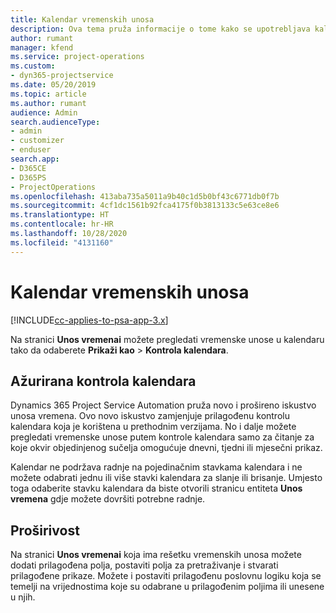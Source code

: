 ```yaml
---
title: Kalendar vremenskih unosa
description: Ova tema pruža informacije o tome kako se upotrebljava kalendar vremenskih unosa.
author: rumant
manager: kfend
ms.service: project-operations
ms.custom:
- dyn365-projectservice
ms.date: 05/20/2019
ms.topic: article
ms.author: rumant
audience: Admin
search.audienceType:
- admin
- customizer
- enduser
search.app:
- D365CE
- D365PS
- ProjectOperations
ms.openlocfilehash: 413aba735a5011a9b40c1d5b0bf43c6771db0f7b
ms.sourcegitcommit: 4cf1dc1561b92fca4175f0b3813133c5e63ce8e6
ms.translationtype: HT
ms.contentlocale: hr-HR
ms.lasthandoff: 10/28/2020
ms.locfileid: "4131160"
---
```

# <a name="time-entry-calendar"></a>Kalendar vremenskih unosa

[!INCLUDE[cc-applies-to-psa-app-3.x](../includes/cc-applies-to-psa-app-3x.md)]

Na stranici **Unos vremenai** možete pregledati vremenske unose u kalendaru tako da odaberete **Prikaži kao** \> **Kontrola kalendara**.

## <a name="updated-calendar-control"></a>Ažurirana kontrola kalendara

Dynamics 365 Project Service Automation pruža novo i prošireno iskustvo unosa vremena. Ovo novo iskustvo zamjenjuje prilagođenu kontrolu kalendara koja je korištena u prethodnim verzijama. No i dalje možete pregledati vremenske unose putem kontrole kalendara samo za čitanje za koje okvir objedinjenog sučelja omogućuje dnevni, tjedni ili mjesečni prikaz.

Kalendar ne podržava radnje na pojedinačnim stavkama kalendara i ne možete odabrati jednu ili više stavki kalendara za slanje ili brisanje. Umjesto toga odaberite stavku kalendara da biste otvorili stranicu entiteta **Unos vremena** gdje možete dovršiti potrebne radnje.

## <a name="extensibility"></a>Proširivost

Na stranici **Unos vremenai** koja ima rešetku vremenskih unosa možete dodati prilagođena polja, postaviti polja za pretraživanje i stvarati prilagođene prikaze. Možete i postaviti prilagođenu poslovnu logiku koja se temelji na vrijednostima koje su odabrane u prilagođenim poljima ili unesene u njih.
